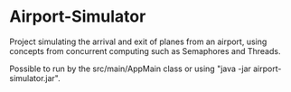 # Airport-Simulator


Project simulating the arrival and exit of planes from an airport, using concepts from concurrent computing such as Semaphores and Threads.

Possible to run by the src/main/AppMain class or using "java -jar airport-simulator.jar".



